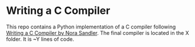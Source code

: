 # Writing a C Compiler

This repo contains a Python implementation of a C compiler following [Writing a C Compiler by Nora Sandler](https://nostarch.com/writing-c-compiler). The final compiler is located in the X folder. It is ~Y lines of code.
